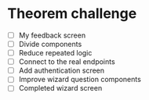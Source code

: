 # Theorem challenge

- [ ] My feedback screen
- [ ] Divide components
- [ ] Reduce repeated logic
- [ ] Connect to the real endpoints
- [ ] Add authentication screen
- [ ] Improve wizard question components
- [ ] Completed wizard screen
